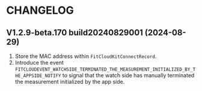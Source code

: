 # CHANGELOG

## V1.2.9-beta.170 build20240829001 (2024-08-29)

1. Store the MAC address within `FitCloudKitConnectRecord`.
2. Introduce the event `FITCLOUDEVENT_WATCHSIDE_TERMINATED_THE_MEASUREMENT_INITIALIZED_BY_THE_APPSIDE_NOTIFY` to signal that the watch side has manually terminated the measurement initialized by the app side.

